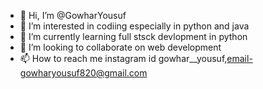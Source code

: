 - 👋 Hi, I’m @GowharYousuf
- 👀 I’m interested in codiing especially in python and java
- 🌱 I’m currently learning  full stsck devlopment in python
- 💞️ I’m looking to collaborate on web development
- 📫 How to reach me instagram id gowhar__yousuf,email-gowharyousuf820@gmail.com

